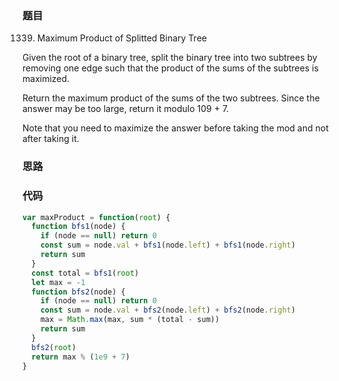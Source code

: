 ### 题目
1339. Maximum Product of Splitted Binary Tree

Given the root of a binary tree, split the binary tree into two subtrees by removing one edge such that the product of the sums of the subtrees is maximized.

Return the maximum product of the sums of the two subtrees. Since the answer may be too large, return it modulo 109 + 7.

Note that you need to maximize the answer before taking the mod and not after taking it.

### 思路

### 代码
```javascript
var maxProduct = function(root) {
  function bfs1(node) {
    if (node == null) return 0
    const sum = node.val + bfs1(node.left) + bfs1(node.right)
    return sum
  }
  const total = bfs1(root)
  let max = -1
  function bfs2(node) {
    if (node == null) return 0
    const sum = node.val + bfs2(node.left) + bfs2(node.right)
    max = Math.max(max, sum * (total - sum))
    return sum
  }
  bfs2(root)
  return max % (1e9 + 7)
}
```
